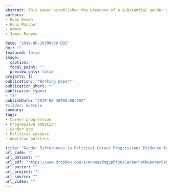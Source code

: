 ```yaml
---
abstract: This paper establishes the presence of a substantial gender gap in the effect of serving in the state legislature on political career progression. Specifically, we find that the increase in the probability of ever running for Congress after winning a term in the state legislature is twice as large for men as it is for women. Moreover, the effect on winning a Congressional seat after winning a term in the state legislature is five times larger for men than women. This gender gap in career progression starts early in legislators' careers, widens over time, and is seen alongside a higher propensity for female state legislators to recontest state legislature seats. The differential return to state legislature service we find is not generated by gender differences in previously accumulated political experience, educational credentials, political party affiliation, or constituency characteristics.
authors:
- Ryan Brown
- Hani Mansour
- admin
- James Reeves

date: "2019-06-30T00:00:00Z"
doi: ""
featured: false
image:
  caption: ''
  focal_point: ""
  preview_only: false
projects: []
publication: '*Working paper*'
publication_short: ""
publication_types:
- "3"
publishDate: "2019-06-30T00:00:00Z"
#slides: example
summary: 
tags:
- Career progression
- Progressive ambition
- Gender gap
- Political careers
- American politics

title: "Gender Differences in Political Career Progression: Evidence from U.S. Elections"
url_code: ""
url_dataset: ""
url_pdf: "https://www.dropbox.com/s/mnknazdmg2pht3n/CareerPathGenderGap.pdf?dl=0"
url_poster: ""
url_project: ""
url_source: ""
url_video: ""
---
```

